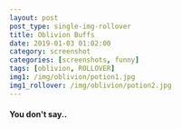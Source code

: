 ```yaml
---
layout: post
post_type: single-img-rollover
title: Oblivion Buffs
date: 2019-01-03 01:02:00
category: screenshot
categories: [screenshots, funny]
tags: [oblivion, ROLLOVER]
img1: /img/oblivion/potion1.jpg
img1_rollover: /img/oblivion/potion2.jpg
---
```

#### You don't say..

